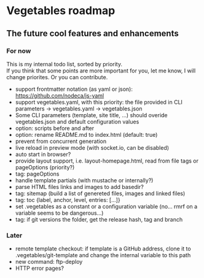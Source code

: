 # Vegetables roadmap

## The future cool features and enhancements

### For now

This is my internal todo list, sorted by priority.  
If you think that some points are more important for you, let me know, I will change priorites. Or you can contribute.

- support frontmatter notation (as yaml or json): https://github.com/nodeca/js-yaml
- support vegetables.yaml, with this priority: the file provided in CLI parameters -> vegetables.yaml -> vegetables.json
- Some CLI parameters (template, site title, ...) should overide vegetables.json and default configuration values
- option: scripts before and after
- option: rename README.md to index.html (default: true)
- prevent from concurrent generation
- live reload in preview mode (with socket.io, can be disabled)
- auto start in browser?
- provide layout support, i.e. layout-homepage.html, read from file tags or pageOptions (priority?)
- tag: pageOptions
- handle template partials (with mustache or internally?)
- parse HTML files links and images to add basedir?
- tag: sitemap (build a list of genereted files, images and linked files)
- tag: toc {label, anchor, level, entries: [...]}
- set .vegetables as a constant or a configuration variable (no... rmrf on a variable seems to be dangerous...)
- tag: if git versions the folder, get the release hash, tag and branch

### Later

- remote template checkout: if template is a GitHub address, clone it to .vegetables/git-template and change the internal variable to this path
- new command: ftp-deploy
- HTTP error pages?